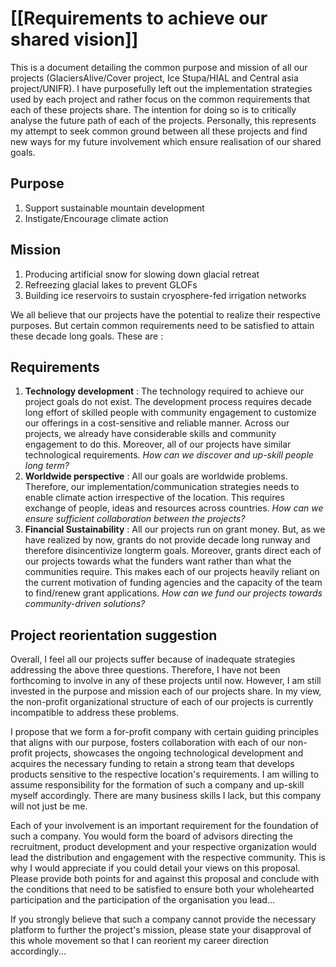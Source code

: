 

# [[Requirements to achieve our shared vision]]

This is a document detailing the common purpose and mission of all our projects (GlaciersAlive/Cover project, Ice Stupa/HIAL and Central asia project/UNIFR). I have purposefully left out the implementation strategies used by each project and rather focus on the common requirements that each of these projects share. The intention for doing so is to critically analyse the future path of each of the projects. Personally, this represents my attempt to seek common ground between all these projects and find new ways for my future involvement which ensure realisation of our shared goals.

## Purpose
1. Support sustainable mountain development
2. Instigate/Encourage climate action

## Mission
1. Producing artificial snow for slowing down glacial retreat
2. Refreezing glacial lakes to prevent GLOFs
3. Building ice reservoirs to sustain cryosphere-fed irrigation networks

We all believe that our projects have the potential to realize their respective purposes. But certain common requirements need to be satisfied to attain these decade long goals. These are :

## Requirements
1. **Technology development** : The technology required to achieve our project goals do not exist. The development process requires decade long effort of skilled people with community engagement to customize our offerings in a cost-sensitive and reliable manner. Across our projects, we already have considerable skills and community engagement to do this. Moreover, all of our projects have similar technological requirements. *How can we discover and up-skill people long term?*
2. **Worldwide perspective** : All our goals are worldwide problems. Therefore, our implementation/communication strategies needs to enable climate action irrespective of the location. This requires exchange of people, ideas and resources across countries. *How can we ensure sufficient collaboration between the projects?*
3. **Financial Sustainability** :  All our projects run on grant money. But, as we have realized by now, grants do not provide decade long runway and therefore disincentivize longterm goals. Moreover, grants direct each of our projects towards what the funders want rather than what the communities require. This makes each of our projects heavily reliant on the current motivation of funding agencies and the capacity of the team to find/renew grant applications. *How can we fund our projects towards community-driven solutions?*

## Project reorientation suggestion
Overall, I feel all our projects suffer because of inadequate strategies addressing the above three questions.  Therefore, I have not been forthcoming to involve in any of these projects until now. However, I am still invested in the purpose and mission each of our projects share. In my view, the non-profit organizational structure of each of our projects is currently incompatible to address these problems.

I propose that we form a for-profit company with certain guiding principles that aligns with our purpose, fosters collaboration with each of our non-profit projects, showcases the ongoing technological development and acquires the necessary funding to retain a strong team that develops products sensitive to the respective location's requirements. I am willing to assume responsibility for the formation of such a company and up-skill myself accordingly. There are many business skills I lack, but this company will not just be me.

Each of your involvement is an important requirement for the foundation of such a company. You would form the board of advisors directing the recruitment, product development and your respective organization would lead the distribution and engagement with the respective community. This is why I would appreciate if you could detail your views on this proposal. Please provide both points for and against this proposal and conclude with the conditions that need to be satisfied to ensure both your wholehearted participation and the participation of the organisation you lead...

If you strongly believe that such a company cannot provide the necessary platform to further the project's mission, please state your disapproval of this whole movement so that I can reorient my career direction accordingly...